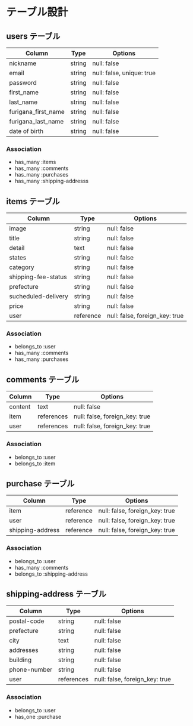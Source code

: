 # テーブル設計

## users テーブル

| Column              | Type   | Options     |
| ------------------- | ------ | ----------- |
| nickname            | string | null: false |
| email               | string | null: false, unique: true |
| password            | string | null: false |
| first_name          | string | null: false |
| last_name           | string | null: false |
| furigana_first_name | string | null: false |
| furigana_last_name  | string | null: false |
| date of birth       | string | null: false |


### Association

- has_many :items
- has_many :comments
- has_many :purchases
- has_many :shipping-addresss

## items テーブル

| Column              | Type   | Options     |
| ------------------- | ------ | ----------- |
| image               | string | null: false |
| title               | string | null: false |
| detail              | text   | null: false |
| states              | string | null: false |
| category            | string | null: false |
| shipping-fee-status | string | null: false |
| prefecture          | string | null: false |
| sucheduled-delivery | string | null: false |
| price               | string | null: false |
| user                | reference | null: false, foreign_key: true |

### Association
- belongs_to :user
- has_many :comments
- has_many :purchases


## comments テーブル

| Column  | Type       | Options                        |
| ------- | ---------- | ------------------------------ |
| content | text       | null: false                    |
| item    | references | null: false, foreign_key: true |
| user    | references | null: false, foreign_key: true |

### Association

- belongs_to :user
- belongs_to :item


## purchase テーブル

| Column           | Type      | Options                        |
| ---------------- | --------- | ------------------------------ |
| item             | reference | null: false, foreign_key: true |
| user             | reference | null: false, foreign_key: true |
| shipping-address | reference | null: false, foreign_key: true |


### Association
- belongs_to :user
- has_many :comments
- belongs_to :shipping-address

## shipping-address テーブル

| Column       | Type       | Options     |
| ------------ | ---------- | ----------- |
| postal-code  | string     | null: false |
| prefecture   | string     | null: false |
| city         | text       | null: false |
| addresses    | string     | null: false |
| building     | string     | null: false |
| phone-number | string     | null: false |
| user         | references | null: false, foreign_key: true |


### Association

- belongs_to :user
- has_one :purchase




